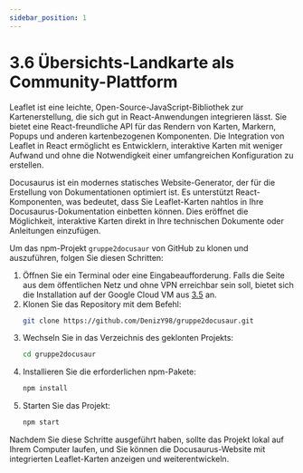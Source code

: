 ```yaml
---
sidebar_position: 1
---
```


# 3.6 Übersichts-Landkarte als Community-Plattform

Leaflet ist eine leichte, Open-Source-JavaScript-Bibliothek zur Kartenerstellung, die sich gut in React-Anwendungen integrieren lässt. Sie bietet eine React-freundliche API für das Rendern von Karten, Markern, Popups und anderen kartenbezogenen Komponenten. Die Integration von Leaflet in React ermöglicht es Entwicklern, interaktive Karten mit weniger Aufwand und ohne die Notwendigkeit einer umfangreichen Konfiguration zu erstellen.

Docusaurus ist ein modernes statisches Website-Generator, der für die Erstellung von Dokumentationen optimiert ist. Es unterstützt React-Komponenten, was bedeutet, dass Sie Leaflet-Karten nahtlos in Ihre Docusaurus-Dokumentation einbetten können. Dies eröffnet die Möglichkeit, interaktive Karten direkt in Ihre technischen Dokumente oder Anleitungen einzufügen.

Um das npm-Projekt `gruppe2docusaur` von GitHub zu klonen und auszuführen, folgen Sie diesen Schritten:

1. Öffnen Sie ein Terminal oder eine Eingabeaufforderung. Falls die Seite aus dem öffentlichen Netz und ohne VPN erreichbar sein soll, bietet sich die Installation auf der Google Cloud VM aus [3.5](/docs/wordpress/installation-setup-wordpress) an. 
2. Klonen Sie das Repository mit dem Befehl:
   ```bash
   git clone https://github.com/DenizY98/gruppe2docusaur.git
   ```
3. Wechseln Sie in das Verzeichnis des geklonten Projekts:
   ```bash
   cd gruppe2docusaur
   ```
4. Installieren Sie die erforderlichen npm-Pakete:
   ```bash
   npm install
   ```
5. Starten Sie das Projekt:
   ```bash
   npm start
   ```

Nachdem Sie diese Schritte ausgeführt haben, sollte das Projekt lokal auf Ihrem Computer laufen, und Sie können die Docusaurus-Website mit integrierten Leaflet-Karten anzeigen und weiterentwickeln.

